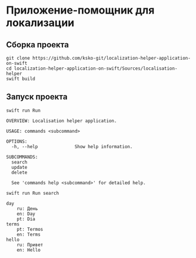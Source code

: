 # Приложение-помощник для локализации

## Сборка проекта
```
git clone https://github.com/ksko-git/localization-helper-application-on-swift
cd localization-helper-application-on-swift/Sources/localisation-helper
swift build
```
## Запуск проекта
```
swift run Run
```
```
OVERVIEW: Localisation helper application.

USAGE: commands <subcommand>

OPTIONS:
  -h, --help              Show help information.

SUBCOMMANDS:
  search
  update
  delete

  See 'commands help <subcommand>' for detailed help.
```
```
swift run Run search
```
```
day
    ru: День
    en: Day
    pt: Dia
terms
    pt: Termos
    en: Terms
hello
    ru: Привет
    en: Hello
```
